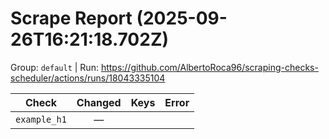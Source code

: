 # Scrape Report (2025-09-26T16:21:18.702Z)

Group: `default`  |  Run: https://github.com/AlbertoRoca96/scraping-checks-scheduler/actions/runs/18043335104

| Check | Changed | Keys | Error |
|---|:---:|:--|:--|
| `example_h1` | — |  |  |
